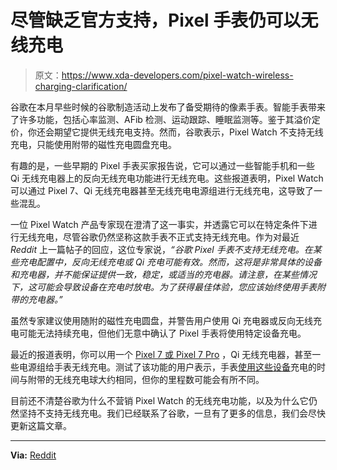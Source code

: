 # 尽管缺乏官方支持，Pixel 手表仍可以无线充电

> 原文：<https://www.xda-developers.com/pixel-watch-wireless-charging-clarification/>

谷歌在本月早些时候的谷歌制造活动上发布了备受期待的像素手表。智能手表带来了许多功能，包括心率监测、AFib 检测、运动跟踪、睡眠监测等。鉴于其溢价定价，你还会期望它提供无线充电支持。然而，谷歌表示，Pixel Watch 不支持无线充电，只能使用附带的磁性充电圆盘充电。

有趣的是，一些早期的 Pixel 手表买家报告说，它可以通过一些智能手机和一些 Qi 无线充电器上的反向无线充电功能进行无线充电。这些报道表明，Pixel Watch 可以通过 Pixel 7、Qi 无线充电器甚至无线充电电源组进行无线充电，这导致了一些混乱。

一位 Pixel Watch 产品专家现在澄清了这一事实，并透露它可以在特定条件下进行无线充电，尽管谷歌仍然坚称这款手表不正式支持无线充电。作为对最近 *Reddit* 上一篇帖子的回应，这位专家说，*“谷歌 Pixel 手表不支持无线充电。在某些充电配置中，反向无线充电或 Qi 充电可能有效。然而，这将是非常具体的设备和充电器，并不能保证提供一致，稳定，或适当的充电器。请注意，在某些情况下，这可能会导致设备在充电时放电。为了获得最佳体验，您应该始终使用手表附带的充电器。”*

虽然专家建议使用随附的磁性充电圆盘，并警告用户使用 Qi 充电器或反向无线充电可能无法持续充电，但他们无意中确认了 Pixel 手表将使用特定设备充电。

最近的报道表明，你可以用一个 [Pixel 7 或 Pixel 7 Pro](https://www.xda-developers.com/google-pixel-7-hands-on/) ，Qi 无线充电器，甚至一些电源组给手表无线充电。测试了该功能的用户表示，手表[使用这些设备](https://www.reddit.com/r/PixelWatch/comments/y2j0ng/comment/is39cjx/?utm_source=share&utm_medium=web2x&context=3)充电的时间与附带的无线充电球大约相同，但你的里程数可能会有所不同。

目前还不清楚谷歌为什么不营销 Pixel Watch 的无线充电功能，以及为什么它仍然坚持不支持无线充电。我们已经联系了谷歌，一旦有了更多的信息，我们会尽快更新这篇文章。

* * *

**Via:** [Reddit](https://www.reddit.com/r/PixelWatch/comments/y2j0ng/wireless_charging_on_a_power_bank/is7yyyh/?context=3)